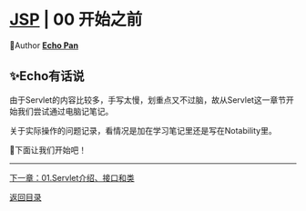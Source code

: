 # [JSP](./index.md) | 00 开始之前<!-- omit in toc -->

🌸Author [**Echo Pan**](https://github.com/echopan)

## ✨Echo有话说<!-- omit in toc -->

由于Servlet的内容比较多，手写太慢，划重点又不过脑，故从Servlet这一章节开始我们尝试通过电脑记笔记。

关于实际操作的问题记录，看情况是加在学习笔记里还是写在Notability里。

👾下面让我们开始吧！

***

[下一章：01.Servlet介绍、接口和类](./01.Servlet介绍、接口和类.md)  

[返回目录](./index.md)
